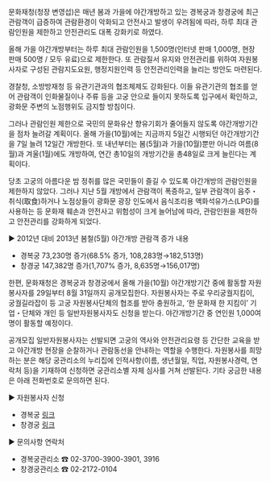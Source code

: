문화재청(청장 변영섭)은 매년 봄과 가을에 야간개방하고 있는 경복궁과 창경궁에 최근 관람객이 급증하여 관람환경이 악화되고 안전사고 발생이 우려됨에 따라, 하루 최대 관람인원을 제한하고 안전관리도 대폭 강화키로 하였다.

올해 가을 야간개방부터는 하루 최대 관람인원을 1,500명(인터넷 판매 1,000명, 현장 판매 500명 / 모두 유료)으로 제한한다. 또 관람질서 유지와 안전관리를 위하여 자원봉사자로 구성된 관람지도요원, 행정지원인력 등 안전관리인력을 늘리는 방안도 마련된다.

경찰청, 소방방재청 등 유관기관과의 협조체제도 강화된다. 이들 유관기관의 협조를 얻어 관람객이 인화물질이나 주류 등을 고궁 안으로 들이지 못하도록 입구에서 확인하고, 광화문 주변의 노점행위도 금지할 방침이다.

그러나 관람인원 제한으로 국민의 문화유산 향유기회가 줄어들지 않도록 야간개방기간을 점차 늘려갈 계획이다. 올해 가을(10월)에는 지금까지 5일간 시행되던 야간개방기간을 7일 늘려 12일간 개방한다. 또 내년부터는 봄(5월)과 가을(10월)뿐만 아니라 여름(8월)과 겨울(1월)에도 개방하여, 연간 총10일의 개방기간을 총48일로 크게 늘린다는 계획이다.

당초 고궁의 아름다운 밤 정취를 많은 국민들이 즐길 수 있도록 야간개방의 관람인원을 제한하지 않았다. 그러나 지난 5월 개방에서 관람객이 폭증하고, 일부 관람객이 음주・취식(取食)하거나 노점상들이 광화문 광장 인도에서 음식조리용 액화석유가스(LPG)를 사용하는 등 문화재 훼손과 안전사고 위험성이 크게 늘어남에 따라, 관람인원을 제한하고 안전관리를 강화하게 되었다.

▶ 2012년 대비 2013년 봄철(5월) 야간개방 관람객 증가 내용
- 경복궁 73,230명 증가(68.5% 증가, 108,283명→182,513명)
- 창경궁 147,382명 증가(1,707% 증가, 8,635명→156,017명)

한편, 문화재청은 경복궁과 창경궁에서 올해 가을(10월) 야간개방기간 중에 활동할 자원봉사자를 29일부터 8월 31일까지 공개모집한다. 자원봉사자는 주로 우리궁궐지킴이, 궁궐길라잡이 등 고궁 자원봉사단체의 협조를 받아 충원하고, ‘한 문화재 한 지킴이’ 기업・단체와 개인 등 일반자원봉사자도 신청을 받는다. 야간개방기간 중 연인원 1,000여 명이 활동할 예정이다.

공개모집 일반자원봉사자는 선발되면 고궁의 역사와 안전관리요령 등 간단한 교육을 받고 야간개방 현장을 순찰하거나 관람동선을 안내하는 역할을 수행한다. 자원봉사를 희망하는 분은 해당 궁관리소의 누리집에 인적사항(이름, 생년월일, 직업, 자원봉사경력, 연락처 등)을 기재하여 신청하면 궁관리소별 자체 심사를 거쳐 선발된다. 기타 궁금한 내용은 아래 전화번호로 문의하면 된다.

▶ 자원봉사자 신청
- 경복궁 [링크](http://www.royalpalace.go.kr)
- 창경궁 [링크](http://goo.gl/Vlko0u)

▶ 문의사항 연락처
- 경복궁관리소 ☎ 02-3700-3900-3901, 3916
- 창경궁관리소 ☎ 02-2172-0104